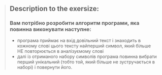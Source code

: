 > ## **Description to the exersize:**
> ### **Вам потрібно розробити алгоритм програми, яка повинна виконувати наступне:**
>- програма приймає на вхід довільний текст і знаходить в кожному слові цього тексту найперший символ, який більше НЕ повторюється в аналізуємому слові
>- далі із отриманого набору символів програма повинна вибрати перший унікальний (тобто той, який більше не зустручається в наборі) і повернути його.


